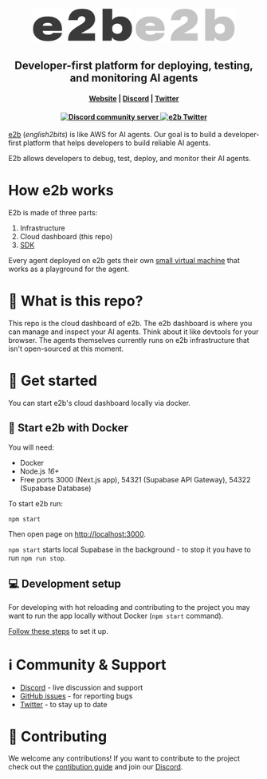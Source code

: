 <h1 align="center">
  <img width="200" src="docs-assets/logoname-black.svg#gh-light-mode-only" alt="e2b">
  <img width="200" src="docs-assets/logoname-white.svg#gh-dark-mode-only" alt="e2b">
</h1>

<h2 align="center">Developer-first platform for deploying, testing, and monitoring AI agents</h2>

<h4 align="center">
  <a href="https://e2b.dev">Website</a> |
  <a href="https://discord.gg/U7KEcGErtQ">Discord</a> |
  <a href="https://twitter.com/e2b_dev">Twitter</a>
</h4>

<h4 align="center">
  <a href="https://discord.gg/U7KEcGErtQ">
    <img src="https://img.shields.io/badge/chat-on%20Discord-blue" alt="Discord community server" />
  </a>
  <a href="https://twitter.com/e2b_dev">
    <img src="https://img.shields.io/twitter/follow/infisical?label=Follow" alt="e2b Twitter" />
  </a>
</h4>

[e2b](https://e2b.dev) (_english2bits_) is like AWS for AI agents. Our goal is
to build a developer-first platform that helps developers to build reliable AI
agents.

E2b allows developers to debug, test, deploy, and monitor their AI agents.

# How e2b works

E2b is made of three parts:

1. Infrastructure
2. Cloud dashboard (this repo)
3. [SDK](https://github.com/e2b-dev/sdk)

Every agent deployed on e2b gets their own [small virtual machine](https://github.com/firecracker-microvm/firecracker) that works as a playground for the agent.

# 🤔 What is this repo?
This repo is the cloud dashboard of e2b. The e2b dashboard is where you can manage and inspect your AI agents. Think about it like devtools for your browser. The agents themselves currently runs on e2b infrastructure that isn't open-sourced at this moment.

# 🚀 Get started

You can start e2b's cloud dashboard locally via docker.

## 🐳 Start e2b with Docker

You will need:

- Docker
- Node.js _16+_
- Free ports 3000 (Next.js app), 54321 (Supabase API Gateway), 54322 (Supabase
  Database)

To start e2b run:

```
npm start
```

Then open page on [http://localhost:3000](http://localhost:3000).

`npm start` starts local Supabase in the background - to stop it you have to run
`npm run stop`.

## 💻 Development setup

For developing with hot reloading and contributing to the project you may want
to run the app locally without Docker (`npm start` command).

[Follow these steps](DEVELOPMENT_SETUP.md) to set it up.

# ℹ️ Community & Support

- [Discord](https://discord.gg/U7KEcGErtQ) - live discussion and support
- [GitHub issues](https://github.com/e2b-dev/e2b/issues) - for reporting bugs
- [Twitter](https://twitter.com/e2b_dev) - to stay up to date

# 🤝 Contributing

We welcome any contributions! If you want to contribute to the project check out
the [contibution guide](CONTRIBUTING.md) and join our
[Discord](https://discord.gg/dSBY3ms2Qr).

